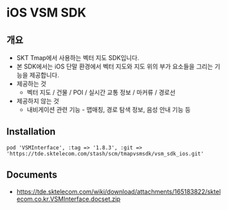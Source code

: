 # iOS VSM SDK

## 개요
* SKT Tmap에서 사용하는 벡터 지도 SDK입니다.
* 본 SDK에서는 iOS 단말 환경에서 벡터 지도와 지도 위의 부가 요소들을 그리는 기능을 제공합니다.
* 제공하는 것
    * 벡터 지도 / 건물 / POI / 실시간 교통 정보 / 마커류 / 경로선
* 제공하지 않는 것
    * 내비게이션 관련 기능 - 맵매칭, 경로 탐색 정보, 음성 안내 기능 등

## Installation

```
pod 'VSMInterface', :tag => '1.8.3', :git => 'https://tde.sktelecom.com/stash/scm/tmapvsmsdk/vsm_sdk_ios.git'
```

## Documents
* https://tde.sktelecom.com/wiki/download/attachments/165183822/sktelecom.co.kr.VSMInterface.docset.zip